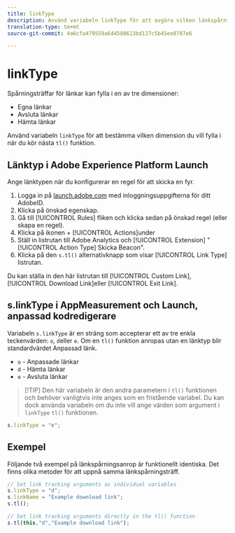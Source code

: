 ```yaml
---
title: linkType
description: Använd variabeln linkType för att avgöra vilken länkspårningsdimension träffen tillhör.
translation-type: tm+mt
source-git-commit: 4a6cfa479559a644588613bd127c5b45ee8787e6

---
```



# linkType

Spårningsträffar för länkar kan fylla i en av tre dimensioner:

* Egna länkar
* Avsluta länkar
* Hämta länkar

Använd variabeln `linkType` för att bestämma vilken dimension du vill fylla i när du kör nästa `tl()` funktion.

## Länktyp i Adobe Experience Platform Launch

Ange länktypen när du konfigurerar en regel för att skicka en fyr.

1. Logga in på [launch.adobe.com](https://launch.adobe.com) med inloggningsuppgifterna för ditt AdobeID.
2. Klicka på önskad egenskap.
3. Gå till [!UICONTROL Rules] fliken och klicka sedan på önskad regel (eller skapa en regel).
4. Klicka på ikonen + [!UICONTROL Actions]under
5. Ställ in listrutan till Adobe Analytics och [!UICONTROL Extension] &quot; [!UICONTROL Action Type] Skicka Beacon&quot;.
6. Klicka på den `s.tl()` alternativknapp som visar [!UICONTROL Link Type] listrutan.

Du kan ställa in den här listrutan till [!UICONTROL Custom Link], [!UICONTROL Download Link]eller [!UICONTROL Exit Link].

## s.linkType i AppMeasurement och Launch, anpassad kodredigerare

Variabeln `s.linkType` är en sträng som accepterar ett av tre enkla teckenvärden: `o`, `d`eller `e`. Om en `tl()` funktion anropas utan en länktyp blir standardvärdet Anpassad länk.

* `o` - Anpassade länkar
* `d` - Hämta länkar
* `e` - Avsluta länkar

> [!TIP] Den här variabeln är den andra parametern i `tl()` funktionen och behöver vanligtvis inte anges som en fristående variabel. Du kan dock använda variabeln om du inte vill ange värden som argument i `linkType` `tl()` funktionen.

```js
s.linkType = "e";
```

## Exempel

Följande två exempel på länkspårningsanrop är funktionellt identiska. Det finns olika metoder för att uppnå samma länkspårningsträff.

```js
// Set link tracking arguments as individual variables
s.linkType = "d";
s.linkName = "Example download link";
s.tl();

// Set link tracking arguments directly in the tl() function
s.tl(this,"d","Example download link");
```
